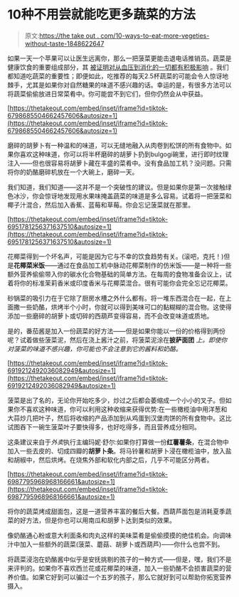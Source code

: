 # 10种不用尝就能吃更多蔬菜的方法

> 原文:[https://the take out . com/10-ways-to-eat-more-vegeties-without-taste-1848622647](https://thetakeout.com/10-ways-to-eat-more-veggies-without-tasting-them-1848622647)

如果一天一个苹果可以让医生远离你，那么一把菠菜更能击退电话推销员。蔬菜是健康饮食的重要组成部分，其 [被证明对从血压到消化的一切都有积极影响](https://www.hsph.harvard.edu/nutritionsource/what-should-you-eat/vegetables-and-fruits/) 。我们都知道吃蔬菜的重要性；即便如此，吃推荐的每天2.5杯蔬菜的可能会令人惊讶地棘手，尤其是如果你对自然糖果的味道不感兴趣的话。幸运的是，有很多方法可以将蔬菜偷偷放进日常菜肴中。你可能尝不到它们，但你仍然会从中获益。

 [https://thetakeout.com/embed/inset/iframe?id=tiktok-6798685504662457606&autosize=1](https://thetakeout.com/embed/inset/iframe?id=tiktok-6798685504662457606&autosize=1) 

磨碎的胡萝卜有一种温和的味道，可以无缝地融入从肉卷到松饼的所有食物中。如果你喜欢这种味道，你可以将半杯磨碎的胡萝卜扔到bulgogi碗里，进行即时纹理注入——但也很容易将胡萝卜藏在丰盛的菜肴中。没有食品加工机？没问题。只需将你的奶酪磨碎机放在一个大碗上，磨碎一天。

我们知道，我们知道——这并不是一个突破性的建议。但是如果你是第一次接触绿色冰沙，你会惊讶地发现用水果味掩盖蔬菜的味道是多么容易。试着将一把菠菜和椰子汁混合，然后加入香蕉、蓝莓和草莓。你会忘记菠菜就在那里。

 [https://thetakeout.com/embed/inset/iframe?id=tiktok-6951781256371637510&autosize=1](https://thetakeout.com/embed/inset/iframe?id=tiktok-6951781256371637510&autosize=1) 

花椰菜得到一个坏名声，可能是因为它与不幸的饮食趋势有关。(滚吧，克托！)但是**花椰菜米饭**——通过在食品加工机中脉动花椰菜制作的仿米饭——是一种将一些额外营养偷偷带入你的碳水化合物基础的简单方法。在每周的食物准备会议上，试着将你的标准茉莉香米或印度香米与花椰菜混合。很有可能你会完全忘记花椰菜。

砂锅菜的吸引力在于它除了厨房水槽之外什么都有。将一堆东西混合在一起，在上面撒一些奶酪，烘烤半个小时，你就可以得到美味可口的黏糊糊的混合物。这使得添加一些磨碎的胡萝卜或切碎的西葫芦变得容易，而不会改变味道或质地。

是的，番茄酱是加入一份蔬菜的好方法——但是如果你能以一份的价格得到两份呢？试着做些菠菜泥，然后在浇上酱汁之前，将菠菜泥涂在**披萨面团** *上。即使你对菠菜的味道不感兴趣，你可能也不会注意到它的酱料和奶酪。* 

 [https://thetakeout.com/embed/inset/iframe?id=tiktok-6919212492036082949&autosize=1](https://thetakeout.com/embed/inset/iframe?id=tiktok-6919212492036082949&autosize=1) 

菠菜是出了名的，无论你开始吃多少，炒过之后都会萎缩成一个小小的叉子。但如果你不喜欢这种味道，你可以利用这种收缩来获得优势:在一些橄榄油中用洋葱和大蒜炒几把叶子，然后将收缩的产品添加到从鸡蛋到汉堡肉饼的所有食物中。这比试图吞下一碗生菠菜叶子要快得多，也好吃得多，而且营养成分相同。

这条建议来自于*外卖*执行主编玛妮·舒尔:如果你打算做一份**红薯薯条**，在混合物中加入一些去皮的、切成四瓣的**胡萝卜条**。将马铃薯和胡萝卜浸在橄榄油中，放入盐和胡椒中，然后烘烤。在烧焦外部和软化内部之后，几乎不可能区分两者。

 [https://thetakeout.com/embed/inset/iframe?id=tiktok-6987795968968166661&autosize=1](https://thetakeout.com/embed/inset/iframe?id=tiktok-6987795968968166661&autosize=1) 

将你的蔬菜烤成甜面包，这是一道营养丰富的餐后大餐。西葫芦面包是消耗夏季蔬菜的好方法，但是你也可以用南瓜和胡萝卜达到类似的效果。

像奶酪通心粉或意大利面条和肉丸这样的美味菜肴是偷偷摸摸的绝佳机会。向调味汁中加入一些额外的蔬菜(菠菜、蘑菇、胡萝卜或西葫芦)——你什么也尝不到。

将蔬菜浸泡在奶酪酱中似乎是安抚挑剔的孩子的一种方式——但是，嘿，我们不是来评判的。如果你不喜欢西兰花或花椰菜的味道，加入一些奶酪不会损害蔬菜的营养价值。如果它好到可以骗过一个五岁的孩子，那么它就好到可以帮助你拓宽营养摄入。